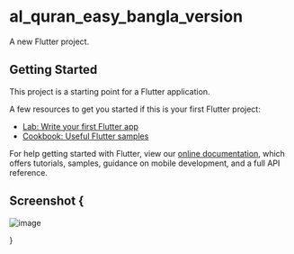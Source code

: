 # al_quran_easy_bangla_version

A new Flutter project.

## Getting Started

This project is a starting point for a Flutter application.

A few resources to get you started if this is your first Flutter project:

- [Lab: Write your first Flutter app](https://flutter.dev/docs/get-started/codelab)
- [Cookbook: Useful Flutter samples](https://flutter.dev/docs/cookbook)

For help getting started with Flutter, view our
[online documentation](https://flutter.dev/docs), which offers tutorials,
samples, guidance on mobile development, and a full API reference.
## Screenshot {

![image](https://user-images.githubusercontent.com/106397010/208265138-aed7e4bb-2ce1-4c82-89a8-a5f67ee9d008.png)

}
